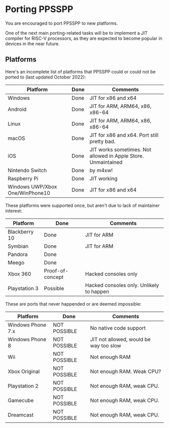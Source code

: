 # Porting PPSSPP

You are encouraged to port PPSSPP to new platforms.

One of the next main porting-related tasks will be to implement a JIT compiler for RISC-V processors, as they are expected to become popular in devices in the near future.

## Platforms

Here's an incomplete list of platforms that PPSSPP could or could not be ported to (last updated October 2022):

| Platform  | Done | Comments |
| --------- | ---- | -------- |
| Windows | Done | JIT for x86 and x64 |
| Android | Done | JIT for ARM, ARM64, x86, x86-64 |
| Linux | Done | JIT for ARM, ARM64, x86, x86-64 |
| macOS | Done | JIT for x86 and x64. Port still pretty bad. |
| iOS | Done | JIT works sometimes. Not allowed in Apple Store. Unmaintained |
| Nintendo Switch | Done | by m4xw! |
| Raspberry Pi | Done | JIT working |
| Windows UWP/Xbox One/WinPhone10 | Done | JIT for x86 and x64 |

These platforms were supported once, but aren't due to lack of maintainer interest:

| Platform  | Done | Comments |
| --------- | ---- | -------- |
| Blackberry 10 | Done | JIT for ARM |
| Symbian | Done | JIT for ARM |
| Pandora | Done | |
| Meego | Done | |
| Xbox 360 | Proof-of-concept | Hacked consoles only |
| Playstation 3 | Possible | Hacked consoles only. Unlikely to happen |

These are ports that never happended or are deemed impossible:

| Platform  | Done | Comments |
| --------- | ---- | -------- |
| Windows Phone 7.x | NOT POSSIBLE | No native code support |
| Windows Phone 8 | NOT POSSIBLE | JIT not allowed, would be way too slow |
| Wii | NOT POSSIBLE | Not enough RAM |
| Xbox Original | NOT POSSIBLE | Not enough RAM. Weak CPU? |
| Playstation 2 | NOT POSSIBLE | Not enough RAM, weak CPU. |
| Gamecube | NOT POSSIBLE | Not enough RAM, weak CPU. |
| Dreamcast | NOT POSSIBLE | Not enough RAM, weak CPU. |
